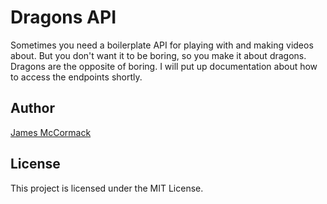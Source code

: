 # Dragons API

Sometimes you need a boilerplate API for playing with and making videos about. But you don't want it to be boring, so you make it about dragons. Dragons are the opposite of boring. I will put up documentation about how to access the endpoints shortly.

## Author

[James McCormack](https://github.com/Framinus)

## License

This project is licensed under the MIT License.
